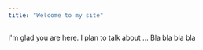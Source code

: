```yaml
---
title: "Welcome to my site"
---
```


I'm glad you are here. I plan to talk about ...
Bla bla bla bla

#

